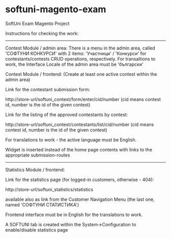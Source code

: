 # softuni-magento-exam
SoftUni Exam Magento Project

Instructions for checking the work:

------------------------------------------------------------------------------------------------
Contest Module / admin area:
There is a menu in the admin area, called 'СОФТУНИ КОНКУРСИ' with 2 items:
'Участници' / 'Конкурси' for contestants/contests CRUD operations, respectively.
For transaltions to work, the Interface Locale of the admin area must be 'български'


Contest Module / frontend:
(Create at least one active contest within the admin area)

Link for the contestant submission form:

http://store-url/softuni_contest/form/enter/cid/number
(cid means contest id, number is the id of the given contest)

Link for the listing of the approved contestants by contest:

http://store-url/softuni_contest/contestants/list/cid/number
(cid means contest id, number is the id of the given contest)

For translations to work - the active language must be English.
 
Widget is inserted instead of the home page contents with links to the appropriate submission-routes



------------------------------------------------------------------------------------------------

Statistics Module / frontend:

Link for the statistics page (for logged-in customers, otherwise - 404):

http://store-url/softuni_statistics/statistics

available also as link from the Customer Navigation Menu (the last one, named 'СОФТУНИ СТАТИСТИКА')

Frontend interface must be in English for the translations to work.

A SOFTUNI tab is created within the System->Configuration to enable/disable statistics page
